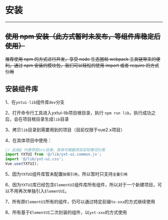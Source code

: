 # 安装

----

## ~~使用 npm 安装（此方式暂时未发布，等组件库稳定后使用）~~
~~推荐使用 npm 的方式进行开发，享受 node 生态圈和 webpack 工具链带来的便利。通过 npm 安装的模块包，我们可以轻松的使用 import 或者 require 的方式引用~~

## 安装组件库

1、在`yxtui-lib`组件库`dev`分支

2、打开命令行工具进入yxtui-lib项目根目录，执行 `npm run lib`，执行成功之后，会在项目根目录生成`lib`目录

3、拷贝`lib`目录到需要用到的项目（目前仅限于vue2.x项目）

4、在具体项目中使用：

```js
// 此处@ 代表项目src目录，具体可根据项目实际情况引用
import YXTUI from '@/lib/yxt-ui.common.js';
import '@/lib/yxt-ui.css';
Vue.use(YXTUI);
```

5、因为`YXTUI`组件库暂未配置`按需引用`，所以暂时只支持`全量引用`

6、因为`YXTUI`库已经包含`ElementUI`组件库所有组件，所以对于一个新建项目，可以不用再次单独引入`ElementUI`。

7、所有原`ElementUI`所有的组件，仍可以通过特定前缀`to-xxx`的方式继续使用

8、所有基于`ElementUI`二次封装的组件，以`yxt-xxx`的方式使用



